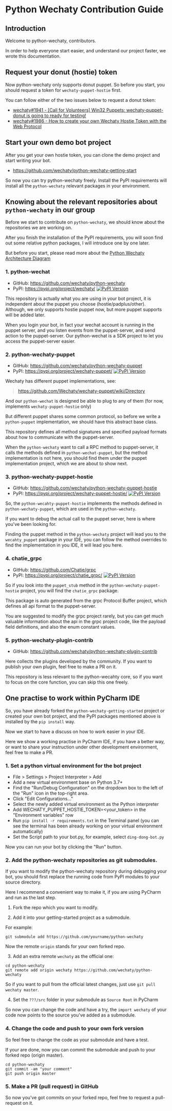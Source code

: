 Python Wechaty Contribution Guide
=================================

## Introduction

Welcome to python-wechaty, contributors.

In order to help everyone start easier, and understand our project faster, we wrote this documentation.

## Request your donut (hostie) token

Now python-wechaty only supports donut puppet. So before you start, you should request a token for `wechaty-puppet-hostie` first.

You can follow either of the two issues below to request a donut token:

* [wechaty#1941 - \[Call for Volunteers\] Win32 Puppets: wechaty-puppet-donut is going to ready for testing!](https://github.com/wechaty/wechaty/issues/1941)
* [wechaty#1986 - How to create your own Wechaty Hostie Token with the Web Protocol](https://github.com/wechaty/wechaty/issues/1986)

## Start your own demo bot project

After you get your own hostie token, you can clone the demo project and start writing your bot.

* <https://github.com/wechaty/python-wechaty-getting-start>

So now you can try python-wechaty freely. Install the PyPI requirements will install all the `python-wechaty` relevant packages in your environment.

## Knowing about the relevant repositories about `python-wechaty` in our group

Before we start to contribute on `python-wechaty`, we should know about the repositories we are working on.

After you finish the installation of the PyPI requirements, you will soon find out some relative python packages, I will introduce one by one later.

But before you start, please read more about the [Python Wechaty Architecture Diagram](https://github.com/wechaty/python-wechaty/issues/9)

### 1. python-wechat

* GitHub: <https://github.com/wechaty/python-wechaty>
* PyPI: <https://pypi.org/project/wechaty/> [![PyPI Version](https://img.shields.io/pypi/v/wechaty?color=blue)](https://pypi.org/project/wechaty)

This repository is actually what you are using in your bot project, it is independent about the puppet you choose (hostie/padplus/other). Although, we only supports hostie puppet now, but more puppet supports will be added later.

When you login your bot, in fact your wechat account is running in the puppet server, and you listen events from the puppet-server, and send action to the puppet-server. Our python-wechat is a SDK project to let you access the puppet-server easier.

### 2. python-wechaty-puppet

* GitHub: <https://github.com/wechaty/python-wechaty-puppet>
* PyPI: <https://pypi.org/project/wechaty-puppet/> [![PyPI Version](https://img.shields.io/pypi/v/wechaty-puppet?color=blue)](https://pypi.org/project/wechaty-puppet)

Wechaty has different puppet implementations, see:

> <https://github.com/Wechaty/wechaty-puppet/wiki/Directory>

And our `python-wechat` is designed be able to plug to any of them (for now, implements `wechaty-puppet-hostie` only)

But different puppet shares some common protocol, so before we write a `python-puppet` implementation, we should have this abstract base class. 

This repository defines all method signatures and specified payload formats about how to communicate with the puppet-server.

When the `python-wechaty` want to call a RPC method to puppet-server, it calls the methods defined in `python-wechat-puppet`, but the method implementation is not here, you should find them under the puppet implementation project, which we are about to show next.

### 3. python-wechaty-puppet-hostie

* GitHub: <https://github.com/wechaty/python-wechaty-puppet-hostie>
* PyPI: <https://pypi.org/project/wechaty-puppet-hostie/> [![PyPI Version](https://img.shields.io/pypi/v/wechaty-puppet-hostie?color=blue)](https://pypi.org/project/wechaty-puppet-hostie)

So, the `python-wecahty-puppet-hostie` implements the methods defined in `python-wechaty-puppet`, which are used in the `python-wechaty`.

If you want to debug the actual call to the puppet server, here is where you've been looking for.

Finding the puppet method in the `python-wechaty` project will lead you to the `wecahty_puppet` package in your IDE, you can follow the method overrides to find the implementation in you IDE, it will lead you here.

### 4. chatie_grpc

* GitHub: <https://github.com/Chatie/grpc>
* PyPI: <https://pypi.org/project/chatie_grpc/> [![PyPI Version](https://img.shields.io/pypi/v/chatie_grpc?color=blue)](https://pypi.org/project/wechaty-puppet-hostie)

So if you look into the `puppet_stub` method in the `python-wechaty-puppet-hostie` project, you will find the `chatie_grpc` package.

This package is auto generated from the grpc Protocol Buffer project, which defines all api format to the puppet-server.

You are suggested to modify the grpc project rarely, but you can get much valuable information about the api in the grpc project code, like the payload field definitions, and also the enum constant values.

### 5. python-wechaty-plugin-contrib

* GitHub: <https://github.com/wechaty/python-wechaty-plugin-contrib>

Here collects the plugins developed by the community. If you want to publish your own plugin, feel free to make a PR on it.

This repository is less relevant to the python-wecahty core, so if you want to focus on the core function, you can skip this one freely.

## One practise to work within PyCharm IDE

So, you have already forked the `python-wechaty-getting-started` project or created your own bot project, and the PyPI packages mentioned above is installed by the `pip install` way.

Now we start to have a discuss on how to work easier in your IDE.

Here we show a working practise in PyCharm IDE, if you have a better way, or want to share your instruction under other development environment, feel free to make a PR.

### 1. Set a python virtual environment for the bot project

* File \> Settings \> Project Interpreter \> Add
* Add a new virtual environment base on Python 3.7+
* Find the "Run/Debug Configuration" on the dropdown box to the left of the "Run" icon in the top-right area.
* Click "Edit Configurations..."
* Select the newly added virtual environment as the Python interpreter
* Add WECHATY_PUPPET_HOSTIE_TOKEN=\<your_token\> in the "Environment variables" row
* Run `pip install -r requirements.txt` in the Terminal panel (you can see the terminal has been already working on your virtual environment automatically)
* Set the Script path to your bot.py, for example, select `ding-dong-bot.py`

Now you can run your bot by clicking the "Run" button.

### 2. Add the python-wechaty repositories as git submodules.

If you want to modify the python-wechaty repository during debugging your bot, you should first replace the running code from PyPI modules to your source directory.

Here I recommend a convenient way to make it, if you are using PyCharm and run as the last step.

1. Fork the repo which you want to modify.

2. Add it into your getting-started project as a submodule.

For example:

```
git submodule add https://github.com/yourname/python-wechaty
```

Now the remote `origin` stands for your own forked repo.

3. Add an extra remote `wechaty` as the official one:

```
cd python-wechaty
git remote add origin wechaty https://github.com/wechaty/python-wechaty
```

So if you want to pull from the official latest changes, just use `git pull wechaty master`.

4. Set the `???/src` folder in your submodule as `Source Root` in PyCharm

So now you can change the code and have a try, the `import wechaty` of your code now points to the source you've added as a submodule.

### 4. Change the code and push to your own fork version

So feel free to change the code as your submodule and have a test.

If your are done, now you can commit the submodule and push to your forked repo (origin master).

```
cd python-wechaty
git commit -am "your comment"
git push origin master
```

### 5. Make a PR (pull request) in GitHub

So now you've got commits on your forked repo, feel free to request a pull-request on it.
